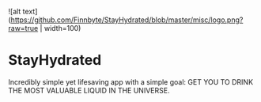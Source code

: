 ![alt text](https://github.com/Finnbyte/StayHydrated/blob/master/misc/logo.png?raw=true | width=100)

# StayHydrated
Incredibly simple yet lifesaving app with a simple goal: GET YOU TO DRINK THE MOST VALUABLE LIQUID IN THE UNIVERSE.
